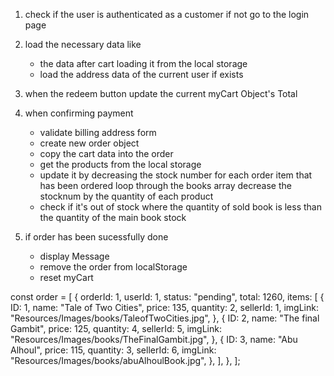 1. check if the user is authenticated as a customer if not go to the login page
2. load the necessary data like
   - the  data after cart loading it from the local storage
   - load the address data of the current user if exists
3.  when the redeem button update the current myCart Object's Total
4. when confirming payment
   - validate billing address form
   - create new order object
   - copy the cart data into the order
   - get the products from the local storage
   - update it by decreasing the stock number for each order item that has been ordered loop through the books array decrease the stocknum by the quantity of each product
   - check if it's out of stock  where the quantity of sold book is less than the quantity of the main book stock

5. if order has been sucessfully done 
    - display Message
    - remove the order from localStorage 
    - reset myCart




const order = [
  {
    orderId: 1,
    userId: 1,
    status: "pending",
    total: 1260,
    items: [
      {
        ID: 1,
        name: "Tale of Two Cities",
        price: 135,
        quantity: 2,
        sellerId: 1,
        imgLink: "Resources/Images/books/TaleofTwoCities.jpg",
      },
      {
        ID: 2,
        name: "The final Gambit",
        price: 125,
        quantity: 4,
        sellerId: 5,
        imgLink: "Resources/Images/books/TheFinalGambit.jpg",
      },
      {
        ID: 3,
        name: "Abu Alhoul",
        price: 115,
        quantity: 3,
        sellerId: 6,
        imgLink: "Resources/Images/books/abuAlhoulBook.jpg",
      },
    ],
  },
];
